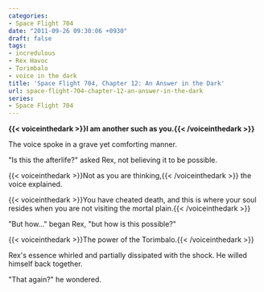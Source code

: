 ```yaml
---
categories:
- Space Flight 704
date: "2011-09-26 09:30:06 +0930"
draft: false
tags:
- incredulous
- Rex Havoc
- Torimbalo
- voice in the dark
title: 'Space Flight 704, Chapter 12: An Answer in the Dark'
url: space-flight-704-chapter-12-an-answer-in-the-dark
series:
- Space Flight 704
---
```

**{{< voiceinthedark >}}I am another such as you.{{< /voiceinthedark >}}**

The voice spoke in a grave yet comforting manner.

"Is this the afterlife?" asked Rex, not believing it to be possible.

{{< voiceinthedark >}}Not as you are thinking,{{< /voiceinthedark >}} the voice explained.

{{< voiceinthedark >}}You have cheated death, and this is where your soul resides when you are not visiting the mortal plain.{{< /voiceinthedark >}}

"But how..." began Rex, "but how is this possible?"

{{< voiceinthedark >}}The power of the Torimbalo.{{< /voiceinthedark >}}

Rex's essence whirled and partially dissipated with the shock. He willed himself back together.

"That again?" he wondered.
